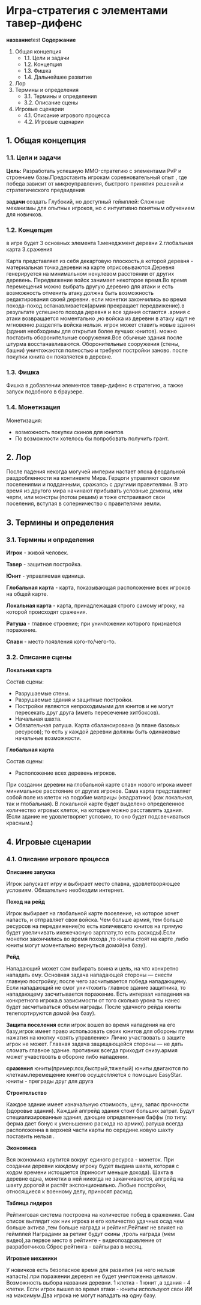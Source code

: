# Игра-стратегия с элементами тавер-дифенс
**название**test
**Содержание**

1. Общая концепция
   * 1.1. Цели и задачи
   * 1.2. Концепция
   * 1.3. Фишка
   * 1.4. Дальнейшее развитие
2. Лор
3. Термины и определения
   * 3.1. Термины и определения
   * 3.2. Описание сцены
4. Игровые сценарии
   * 4.1. Описание игрового процесса
   * 4.2. Игровые сценарии

## 1. Общая концепция

### 1.1. Цели и задачи

**Цель:** Разработать успешную MMO-стратегию с элементами PvP и строением базы.Предоставить игрокам соревновательный опыт , где победа зависит от микроуправления, быстрого принятия решений и стратегического предвидения

**задачи**  создать Глубокий, но доступный геймплей: Сложные механизмы для опытных игроков, но с интуитивно понятным обучением для новичков.

### 1.2. Концепция

в игре будет 3 основных элемента 
1.менеджмент деревни 
2.глобальная карта
3.сражения

Карта представляет из себя декартовую плоскость,в которой деревня - материальная точка,деревни на карте отрисовываются.Деревня генерируется на минимальном ненулевом расстоянии от других деревень.
Передвижение войск занимает некоторое время.Во время перемещения можно выбрать другую деревню для атаки и есть возможность отменить атаку.должна быть возможность редактирования своей деревни.
если монетки закончились во время похода-поход останавливается(армия прекращает передвижение).в результате успешного похода деревня и все здания остаются .армия с атаки возвращается моментально ,но войска из деревни в атаку идут не мгновенно.разделять войска нельзя. 
игрок может ставить новые здания (здания необходимы для открытия более лучших юнитов).
можно поставить оборонительные сооружения.Все обычные здания после штурма восстанавливаются. Оборонительные сооружения (стены, башни) уничтожаются полностью и требуют постройки заново.
после покупки юнита он появляется в деревне.

### 1.3. Фишка

Фишка в добавлении элементов тавер-дифенс в стратегию, а также запуск подобного в браузере.

### 1.4. Монетизация

Монетизация:
* возможность покупки скинов для юнитов 
* По возможности хотелось бы попробовать получить грант.

## 2. Лор

После падения некогда могучей империи настает эпоха феодальной раздробленности на континенте Мира. Герцоги управляют своими поселениями и подданными, сражаясь с другими правителями. В это время из другого мира начинают прибывать условные демоны, или черти, или монстры (потом решим) и тоже отстраивают свои поселения, вступая в соперничество с правителями земли.

## 3. Термины и определения

### 3.1. Термины и определения

**Игрок** - живой человек.

**Тавер** - защитная постройка.

**Юнит** - управляемая единица.

**Глобальная карта** - карта, показывающая расположение всех игроков на общей карте.

**Локальная карта** - карта, принадлежащая строго самому игроку, на которой происходят сражения.

**Ратуша** - главное строение; при уничтожении которого признается поражение.

**Спавн** - место появления кого-то/чего-то.

### 3.2. Описание сцены

**Локальная карта**

Состав сцены:
* Разрушаемые стены.
* Разрушаемые здания и защитные постройки.
* Постройки являются непроходимыми для юнитов и не могут пересекать друг друга (иметь пересечение хитбоксов).
* Начальная шахта.
* Обязательная ратуша.
Карта сбалансирована (в плане базовых ресурсов); то есть у каждой деревни должны быть одинаковые начальные возможности.


**Глобальная карта**

Состав сцены:
* Расположение всех деревень игроков.

При создании деревни на глобальной карте спавн нового игрока имеет минимальное расстояние от других игроков. Сама карта представляет собой поле из клеток на подобие матрицы (квадратики) (как локальная, так и глобальная). В локальной карте будет выделено определенное количество игровых клеток, на которые можно расставлять здания. (Если здание не удовлетворяет условию, то оно будет подсвечиваться красным.)

## 4. Игровые сценарии

### 4.1. Описание игрового процесса

**Описание запуска**

Игрок запускает игру и выбирает место спавна, удовлетворяющее условиям. Обязательно необходим интернет.

**Поход на рейд**

Игрок выбирает на глобальной карте поселение, на которое хочет напасть, и отправляет свои войска. Чем больше армия, тем больше ресурсов на передвижение(то есть количевсвто юнитов на прямую будет увеличивать ихежечасную зарплату,то есть расходы).Если монетки закончились во время похода ,то юниты стоят на карте ,либо юниты могут моментально вернуться домой(на базу). 

**Рейд**

Нападающий может сам выбирать воина и цель, на что конкретно нападать ему. Основная задача нападающей стороны — снести главную постройку; после чего засчитывается победа нападающему. Если нападающий не смог уничтожить главное здание защитника, то нападающему засчитывается поражение. Есть интервал нападения на конкретного игрока.в зависимости от того сколько урона ты нанес будет засчитываться объем награды.
После удачного рейда юниты телепортируются домой (на базу).

**Защита поселения**
если игрок вошел во время нападения на его базу,игрок имеет право использовать своих юнитов для обороны путем нажатия на кнопку <взять управление>
Лично участвовать в защите игрок не может. Главная задача защищающейся стороны — не дать сломать главное здание. противник всегда приходит снизу.армия может учавствовть в обороне либо нападении.

**сражения**
юниты(пример:лох,быстрый,тяжелый)
юниты двигаются по клеткам.перемещение юнитов осущестляется с помощью EasyStar.
юниты - преграды друг для друга
 
**Строительство**

Каждое здание имеет изначальную стоимость, цену, запас прочности (здоровье здания). Каждый апгрейд здания стоит больших затрат. Будут специализированные здания, дающие определенные баффы (по типу: ферма дает бонус к уменьшению расхода на армию).ратуша всегда расположенна в верхней части карты по середине.новую шахту поставить нельзя .

**Экономика**

Вся экономика крутится вокруг единого ресурса - монеток. При создании деревни каждому игроку будет выдана шахта, которая с ходом времени истощается (приносит меньше дохода).
Шахта в деревне одна, монетки в ней никогда не заканчиваются, апгрейд на шахту дорогой и растёт экспонционально. Любые постройки, относящиеся к военному делу, приносят расход.

**Таблица лидеров**

Рейтинговая система построена на количестве побед в сражениях. Сам список выглядит как ник игрока и его количество удачных осад.чем больше актива ,тем больше награда и рейтинг.Рейтинг не влияет на геймплей
Наградами за ретинг будут скины ,троль награда (мем видео),за первое место в рейтинге - видеопоздравление от разработчиков.Сброс рейтинга - вайпы раз в месяц.

**Игровые механики**

У новичков есть безопасное время для развития (на него нельзя напасть).при поражении деревня не будет уничтоженна целиком. Возможность выбора названия деревни.
1 клетка - 1 юнит ,а здания - 4 клетки.
Если игрок вышел во время атаки - юниты используют свои ИИ на максимум.Два игрока не могут нападать на одну базу.


